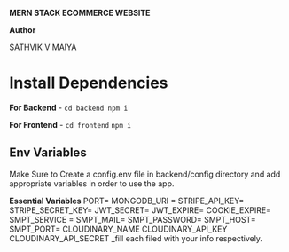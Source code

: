 **MERN STACK ECOMMERCE WEBSITE**

**Author**

SATHVIK V MAIYA

# Install Dependencies

**For Backend** - `cd backend npm i`

**For Frontend** - `cd frontend` `npm i`

## Env Variables

Make Sure to Create a config.env file in backend/config directory and add appropriate variables in order to use the app.

**Essential Variables** PORT= MONGODB_URI = STRIPE_API_KEY= STRIPE_SECRET_KEY= JWT_SECRET= JWT_EXPIRE= COOKIE_EXPIRE= SMPT_SERVICE = SMPT_MAIL= SMPT_PASSWORD= SMPT_HOST= SMPT_PORT= CLOUDINARY_NAME CLOUDINARY_API_KEY CLOUDINARY_API_SECRET \_fill each filed with your info respectively.
